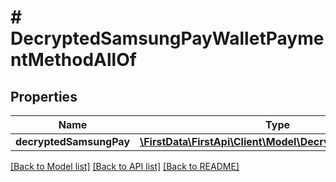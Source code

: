 # # DecryptedSamsungPayWalletPaymentMethodAllOf

## Properties

Name | Type | Description | Notes
------------ | ------------- | ------------- | -------------
**decryptedSamsungPay** | [**\FirstData\FirstApi\Client\Model\DecryptedSamsungPay**](DecryptedSamsungPay.md) |  | 

[[Back to Model list]](../../README.md#documentation-for-models) [[Back to API list]](../../README.md#documentation-for-api-endpoints) [[Back to README]](../../README.md)


